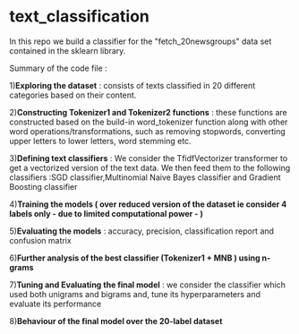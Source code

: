 # text_classification

In this repo we build a classifier for the "fetch_20newsgroups" data set contained in the sklearn library.

Summary of the code file :

1)**Exploring the dataset** : consists of texts classified in 20 different categories based on their content.

2)**Constructing Tokenizer1 and Tokenizer2 functions** : these functions are constructed based on the build-in word_tokenizer function along with other word operations/transformations, such as removing stopwords, converting upper letters to lower letters, word stemming etc.

3)**Defining text classifiers** : We consider the TfidfVectorizer transformer to get a vectorized version of the text data. We then feed them to the following classifiers :SGD classifier,Multinomial Naive Bayes classifier and Gradient Boosting classifier

4)**Training the models ( over reduced version of the dataset ie consider 4 labels only - due to limited computational power - )** 

5)**Evaluating the models** : accuracy, precision, classification report and confusion matrix

6)**Further analysis of the best classifier (Tokenizer1 + MNB ) using n-grams**

7)**Tuning and Evaluating the final model** : we consider the classifier which used both unigrams and bigrams and, tune its hyperparameters and evaluate its performance

8)**Behaviour of the final model over the 20-label dataset**
